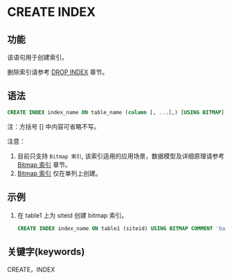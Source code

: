 # CREATE INDEX

## 功能

该语句用于创建索引。

删除索引请参考 [DROP INDEX](../data-definition/DROP%20INDEX.md) 章节。

## 语法

```sql
CREATE INDEX index_name ON table_name (column [, ...],) [USING BITMAP] [COMMENT'balabala'];
```

注：方括号 [] 中内容可省略不写。

注意：

1. 目前只支持 `Bitmap 索引`, 该索引适用的应用场景，数据模型及详细原理请参考 [Bitmap 索引](/table_design/Bitmap_index.md) 章节。
2. [Bitmap 索引](/table_design/Bitmap_index.md) 仅在单列上创建。

## 示例

1. 在 table1 上为 siteid 创建 bitmap 索引。

    ```sql
    CREATE INDEX index_name ON table1 (siteid) USING BITMAP COMMENT 'balabala';
    ```

## 关键字(keywords)

CREATE，INDEX
